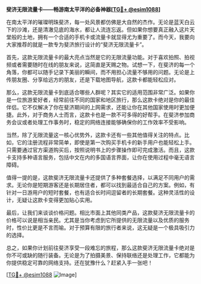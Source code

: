 **斐济无限流量卡——畅游南太平洋的必备神器[[TG💪+ @esim1088](https://t.me/s/esim1088)]**

在南太平洋的璀璨明珠斐济，每一处风景都仿佛是大自然的杰作。无论是蓝天白云下的沙滩，还是清澈见底的海水，都让人流连忘返。但如果你想要真正融入这片天堂般的土地，拥有一个合适的手机卡或流量卡就显得尤为重要了。而今天，我要向大家推荐的就是一款专为斐济旅行设计的“斐济无限流量卡”。

首先，这款无限流量卡的最大亮点当然是它的无限流量功能。对于喜欢拍照、拍视频或者需要随时在线的朋友来说，这简直是天赐之物。试想一下，在斐济的每一个角落，你都可以随手记录下美丽的瞬间，而不用担心流量不够用的问题。无论是上传朋友圈、分享给远方的朋友，还是下载地图导航，这款卡都能轻松应对。

那么，这款无限流量卡到底适合哪些人群呢？其实它的适用范围非常广泛。如果你是一位旅游爱好者，经常前往不同的国家和地区旅行，那么这款卡绝对是你的最佳伴侣。它不仅解决了你在斐济期间的上网需求，还能让你在其他国家使用时更加便捷。此外，对于商务人士而言，这款卡也是一款不可多得的好帮手。在斐济参加商务会议或者处理工作事务时，稳定的网络连接能够确保你的工作效率不受影响。

当然，除了无限流量这一核心优势外，这款卡还有一些其他值得关注的特点。比如，它的注册流程非常简单，即使是第一次购买手机卡的新手用户也能轻松上手。只需要通过官方渠道购买后，按照说明书上的步骤操作即可完成激活。而且，这款卡支持多种语言服务，包括中文在内的多国语言界面，让你在使用过程中毫无语言障碍。

值得一提的是，这款斐济无限流量卡还提供了多种套餐选择，以满足不同用户的需求。无论你是短期游客还是长期居住者，都可以找到最适合自己的方案。例如，有针对一日游用户的短时套餐，也有适合长时间逗留者的长期套餐。这种灵活性的设计，无疑让这款卡变得更加贴心实用。

最后，让我们来谈谈价格问题。相比市面上其他同类产品，这款斐济无限流量卡的价格可以说是相当亲民。尤其是当你考虑到它所提供的无限流量以及优质的服务时，性价比更是不言而喻。对于预算有限的旅行者来说，这无疑是一个极具吸引力的选择。

总之，如果你计划前往斐济享受一段难忘的旅程，那么这款斐济无限流量卡绝对是你不可或缺的随行装备。无论是为了拍摄美景、保持联络还是处理工作，它都能为你提供稳定可靠的网络支持。还在犹豫什么？赶紧入手一张吧！

[[TG💪+ @esim1088](https://t.me/s/esim1088) ![Image](https://i.postimg.cc/4NQfJmqS/Snipaste-2025-05-13-00-14-12.png)]